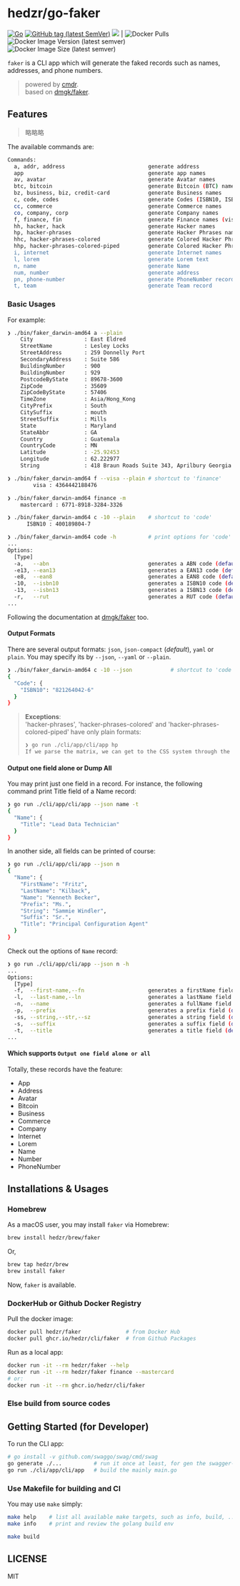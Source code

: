 # hedzr/go-faker

[![Go](https://github.com/hedzr/go-faker/actions/workflows/go.yml/badge.svg)](https://github.com/hedzr/go-faker/actions/workflows/go.yml)
[![GitHub tag (latest SemVer)](https://img.shields.io/github/tag/hedzr/go-faker.svg?label=release)](https://github.com/hedzr/go-faker/releases)
[![](https://img.shields.io/badge/go-dev-green)](https://pkg.go.dev/github.com/hedzr/go-faker)
| ![Docker Pulls](https://img.shields.io/docker/pulls/hedzr/faker)
![Docker Image Version (latest semver)](https://img.shields.io/docker/v/hedzr/faker)
![Docker Image Size (latest semver)](https://img.shields.io/docker/image-size/hedzr/faker)

<!-- [![GitHub tag](https://img.shields.io/github/tag/hedzr/consul-tags.svg)]() -->
<!-- [![ImageLayers Size](https://img.shields.io/imagelayers/image-size/hedzr/consul-tags/latest.svg)]() -->

<!-- [![GitHub version](https://badge.fury.io/gh/hedzr%2Fconsul-tags.svg)](https://badge.fury.io/gh/hedzr%2Fconsul-tags)
-->
<!--
[![license](https://img.shields.io/github/license/hedzr/go-faker.svg)](https://pkg.go.dev/github.com/hedzr/go-faker)
[![go.dev](https://img.shields.io/badge/go.dev-reference-green)](https://pkg.go.dev/github.com/hedzr/go-faker)
[![Go Report Card](https://goreportcard.com/badge/github.com/hedzr/go-faker)](https://goreportcard.com/report/github.com/hedzr/go-faker)
[![codecov](https://codecov.io/gh/hedzr/go-faker/branch/master/graph/badge.svg)](https://codecov.io/gh/hedzr/go-faker)
[![Coverage Status](https://coveralls.io/repos/github/hedzr/go-faker/badge.svg?branch=master)](https://coveralls.io/github/hedzr/go-faker?branch=master)
-->

`faker` is a CLI app which will generate the faked records such as names, addresses, and phone numbers.

> powered by [cmdr](https://github.com/hedzr/cmdr).  
> based on [dmgk/faker](https://github.com/dmgk/faker).  

## Features

> 略略略

The available commands are:

```bash
Commands:
  a, addr, address                          generate address
  app                                       generate app names
  av, avatar                                generate Avatar names
  btc, bitcoin                              generate Bitcoin (BTC) names
  bz, business, biz, credit-card            generate Business names
  c, code, codes                            generate Codes (ISBN10, ISBN13, EAN13, EAN8, RUT, ABN)
  cc, commerce                              generate Commerce names
  co, company, corp                         generate Company names
  f, finance, fin                           generate Finance names (visa, mastercard, ...)
  hh, hacker, hack                          generate Hacker names
  hp, hacker-phrases                        generate Hacker Phrases names
  hhc, hacker-phrases-colored               generate Colored Hacker Phrases names
  hhp, hacker-phrases-colored-piped         generate Colored Hacker Phrases names, let's work as a pipe
  i, internet                               generate Internet names
  l, lorem                                  generate Lorem text
  n, name                                   generate Name
  num, number                               generate address
  pn, phone-number                          generate PhoneNumber record
  t, team                                   generate Team record
```

### Basic Usages

For example:

```bash
❯ ./bin/faker_darwin-amd64 a --plain
    City                : East Eldred
    StreetName          : Lesley Locks
    StreetAddress       : 259 Donnelly Port
    SecondaryAddress    : Suite 586
    BuildingNumber      : 900
    BuildingNumber      : 929
    PostcodeByState     : 89678-3600
    ZipCode             : 35609
    ZipCodeByState      : 57406
    TimeZone            : Asia/Hong_Kong
    CityPrefix          : South
    CitySuffix          : mouth
    StreetSuffix        : Mills
    State               : Maryland
    StateAbbr           : GA
    Country             : Guatemala
    CountryCode         : MN
    Latitude            : -25.92453
    Longitude           : 62.222977
    String              : 418 Braun Roads Suite 343, Aprilbury Georgia 41333

❯ ./bin/faker_darwin-amd64 f --visa --plain # shortcut to 'finance'
        visa : 4364442188476

❯ ./bin/faker_darwin-amd64 finance -m
    mastercard : 6771-8918-3284-3326

❯ ./bin/faker_darwin-amd64 c -10 --plain    # shortcut to 'code'
      ISBN10 : 400189804-7

❯ ./bin/faker_darwin-amd64 code -h          # print options for 'code'
...
Options:
  [Type]
  -a,   --abn                               generates a ABN code (default=false)
  -e13, --ean13                             generates a EAN13 code (default=false)
  -e8,  --ean8                              generates a EAN8 code (default=false)
  -10,  --isbn10                            generates a ISBN10 code (default=false)
  -13,  --isbn13                            generates a ISBN13 code (default=false)
  -r,   --rut                               generates a RUT code (default=false)
...
```

Following the documentation at [dmgk/faker](https://github.com/dmgk/faker) too.

#### Output Formats

There are several output formats: `json`, `json-compact` (_default_), `yaml` or `plain`. You may specify its by `--json`, `--yaml` or `--plain`.

```bash
❯ ./bin/faker_darwin-amd64 c -10 --json            # shortcut to 'code'
{
  "Code": {
    "ISBN10": "821264042-6"
  }
}
```

> **Exceptions**:  
> 'hacker-phrases', 'hacker-phrases-colored' and 'hacker-phrases-colored-piped' have only plain formats:
> ```bash
> ❯ go run ./cli/app/cli/app hp
> If we parse the matrix, we can get to the CSS system through the bluetooth TCP interface!; We need to copy the auxiliary PCI bandwidth!; Try to program the COM driver, maybe it will reboot the digital bandwidth!; You can't compress the capacitor without indexing the optical USB driver!; Use the cross-platform TCP alarm, then you can generate the digital system!; The SQL interface is down, override the haptic protocol so we can navigate the XSS protocol!; Bypassing the matrix won't do anything, we need to synthesize the bluetooth RSS driver!; I'll generate the multi-byte SSL card, that should array the JSON panel!; If we index the pixel, we can get to the JSON application through the auxiliary JBOD bandwidth!; We need to back up the auxiliary TCP monitor!; Try to parse the JSON pixel, maybe it will override the 1080p application!; You can't connect the system without backing up the solid state USB protocol!; Use the back-end SMTP firewall, then you can parse the digital feed!; The HDD interface is down, compress the wireless sensor so we can synthesize the XSS system!; Indexing the program won't do anything, we need to parse the online EXE firewall!; I'll index the optical IB circuit, that should array the JSON interface!; If we program the transmitter, we can get to the ADP hard drive through the virtual JSON bandwidth!; We need to bypass the auxiliary CSS firewall!; Try to program the ADP pixel, maybe it will index the mobile alarm!; You can't transmit the matrix without programming the digital XML card!; Use the cross-platform COM array, then you can override the cross-platform bus!; The FTP panel is down, copy the virtual application so we can quantify the FTP feed!; Copying the driver won't do anything, we need to compress the cross-platform JBOD matrix!; I'll parse the digital SSL hard drive, that should hard drive the PNG card!; If we copy the card, we can get to the SMS card through the 1080p CSS feed!; We need to compress the open-source XSS card!; Try to copy the XSS card, maybe it will generate the auxiliary array!; You can't connect the monitor without programming the multi-byte SSL pixel!; Use the 1080p SCSI port, then you can generate the solid state bandwidth!; The SMTP protocol is down, generate the neural transmitter so we can input the SDD alarm!; Navigating the program won't do anything, we need to bypass the cross-platform IB feed!; I'll compress the open-source GB array, that should circuit the SCSI hard drive!
> ```

#### Output one field alone or Dump All

You may print just one field in a record. For instance, the following command print Title field of a Name record:

```bash
❯ go run ./cli/app/cli/app --json name -t
{
  "Name": {
    "Title": "Lead Data Technician"
  }
}
```

In another side, all fields can be printed of course:

```bash
❯ go run ./cli/app/cli/app --json n
{
  "Name": {
    "FirstName": "Fritz",
    "LastName": "Kilback",
    "Name": "Kenneth Becker",
    "Prefix": "Ms.",
    "String": "Sammie Windler",
    "Suffix": "Sr.",
    "Title": "Principal Configuration Agent"
  }
}
```

Check out the options of `Name` record:

```bash
❯ go run ./cli/app/cli/app --json n -h
...
Options:
  [Type]
  -f,  --first-name,--fn                    generates a firstName field (default=false)
  -l,  --last-name,--ln                     generates a lastName field (default=false)
  -n,  --name                               generates a fullName field (default=false)
  -p,  --prefix                             generates a prefix field (default=false)
  -ss, --string,--str,--sz                  generates a string field (default=false)
  -s,  --suffix                             generates a suffix field (default=false)
  -t,  --title                              generates a title field (default=false)
...
```

#### Which supports `Output one field alone or all`

Totally, these records have the feature:

- App
- Address
- Avatar
- Bitcoin
- Business
- Commerce
- Company
- Internet
- Lorem
- Name
- Number
- PhoneNumber



## Installations & Usages

### Homebrew

As a macOS user, you may install `faker` via Homebrew:

```bash
brew install hedzr/brew/faker
```

Or,

```bash
brew tap hedzr/brew
brew install faker
```

Now, `faker` is available.


### DockerHub or Github Docker Registry

Pull the docker image:
```bash
docker pull hedzr/faker              # from Docker Hub
docker pull ghcr.io/hedzr/cli/faker  # from Github Packages
```

Run as a local app:

```bash
docker run -it --rm hedzr/faker --help
docker run -it --rm hedzr/faker finance --mastercard
# or:
docker run -it --rm ghcr.io/hedzr/cli/faker
```

### Else build from source codes



## Getting Started (for Developer)

To run the CLI app:

```bash
# go install -v github.com/swaggo/swag/cmd/swag
go generate ./...          # run it once at least, for gen the swagger-doc files from skeletons
go run ./cli/app/cli/app   # build the mainly main.go
```

### Use Makefile for building and CI

You may use `make` simply:

```bash
make help    # list all available make targets, such as info, build, ...
make info    # print and review the golang build env

make build
```

## LICENSE

MIT


